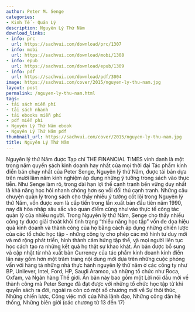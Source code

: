 ```yaml
---
author: Peter M. Senge
categories:
- Kinh Tế - Quản Lý
description: Nguyên Lý Thứ Năm
download_links:
- info: prc
  url: https://sachvui.com/download/prc/1307
- info: mobi
  url: https://sachvui.com/download/mobi/1308
- info: epub
  url: https://sachvui.com/download/epub/1309
- info: pdf
  url: https://sachvui.com/download/pdf/3004
image: https://sachvui.com/cover/2015/nguyen-ly-thu-nam.jpg
layout: post
permalink: /nguyen-ly-thu-nam.html
tags:
- tải sách miễn phí
- tải sách nhanh
- tải ebooks miễn phí
- pdf miễn phí
- Nguyên Lý Thứ Năm ebook
- Nguyên Lý Thứ Năm pdf
thumbnail_url: https://sachvui.com/cover/2015/nguyen-ly-thu-nam.jpg
title: Nguyên Lý Thứ Năm
---
```


 <div class="item-desc text-justify"> <p>Nguyên lý thứ Năm được Tạp chí THE FINANCIAL TIMES vinh danh là một trong năm quyển sách kinh doanh hay nhất của mọi thời đại Tác phẩm kinh điển bán chạy nhất của Peter Senge, Nguyên lý thứ Năm, được tái bản dựa trên mười lăm năm kinh nghiệm áp dụng những ý tưởng trong sách vào thực tiễn. Như Senge làm rõ, trong dài hạn lợi thế cạnh tranh bền vững duy nhất là khả năng học hỏi nhanh chóng hơn so vối đối thủ cạnh tranh. Những câu chuyện quản lý trong sách cho thấy nhiều ý tưởng cốt lõi trong Nguyên lý thứ Năm, vốn được xem là cấp tiến trong lần xuất bản đầu tiên năm 1990, nay đã hòa nhập sâu sắc vào quan điểm cũng như vào thực tế công tác quản lý của nhiều người. Trong Nguyên lý thứ Năm, Senge cho thấy nhiều công ty được giải thoát khỏi tình trạng “thiểu năng học tập” vốn đe dọa hiệu quả kinh doanh và thành công của họ bằng cách áp dụng những chiến lược của các tổ chức học tập - những công ty cho phép các mô hình tư duy mới và mở rộng phát triển, hình thành cảm hứng tập thể, và mọi người liên tục học cách tạo ra những kết quả họ thật sự khao khát. Ấn bản được bổ sung và cập nhật từ nhà xuất bản Currency của tác phẩm kinh doanh kinh điển lần này gồm hơn một trăm trang nội dung mới dựa trên những cuộc phỏng vấn với hàng tá những nhà thực hành nguyên lý thứ năm ở các công ty như BP, Unilever, Intel, Ford, HP, Saudi Aramco, và những tổ chức như Roca, Oxfam, và Ngân hàng Thế giới. Ấn bản này bao gồm một Lời nói đầu mới về thành công mà Peter Senge đã đạt được với những tổ chức học tập từ khi quyển sách ra đời, ngoài ra còn có một số chương mới về Sự thôi thúc, Những chiến lược, Công việc mới của Nhà lãnh đạo, Những công dân hệ thống, Những biên giới (các chương từ 13 đến 17)</p> </div>